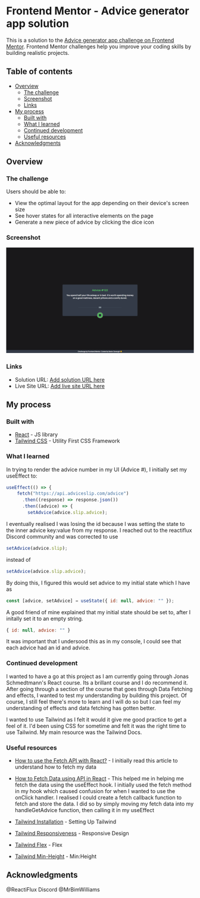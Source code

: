 # Frontend Mentor - Advice generator app solution

This is a solution to the [Advice generator app challenge on Frontend Mentor](https://www.frontendmentor.io/challenges/advice-generator-app-QdUG-13db). Frontend Mentor challenges help you improve your coding skills by building realistic projects.

## Table of contents

- [Overview](#overview)
  - [The challenge](#the-challenge)
  - [Screenshot](#screenshot)
  - [Links](#links)
- [My process](#my-process)
  - [Built with](#built-with)
  - [What I learned](#what-i-learned)
  - [Continued development](#continued-development)
  - [Useful resources](#useful-resources)
- [Acknowledgments](#acknowledgments)

## Overview

### The challenge

Users should be able to:

- View the optimal layout for the app depending on their device's screen size
- See hover states for all interactive elements on the page
- Generate a new piece of advice by clicking the dice icon

### Screenshot

![Advice-app](./src/images/Screenshots/Advice-App.png)

### Links

- Solution URL: [Add solution URL here](https://your-solution-url.com)
- Live Site URL: [Add live site URL here](https://your-live-site-url.com)

## My process

### Built with

- [React](https://reactjs.org/) - JS library
- [Tailwind CSS](https://tailwindcss.com/) - Utility First CSS Framework

### What I learned

In trying to render the advice number in my UI (Advice #), I initially set my useEffect to:

```javascript
useEffect(() => {
    fetch("https://api.adviceslip.com/advice")
      .then((response) => response.json())
      .then((advice) => {
        setAdvice(advice.slip.advice);
```
I eventually realised I was losing the id because I was setting the state to the inner advice key:value from my response. I reached out to the reactiflux Discord community
and was corrected to use

```javascript
setAdvice(advice.slip);
```
instead of 
```javascript
setAdvice(advice.slip.advice);
```

By doing this, I figured this would set advice to my initial state which I have as 

```javascript
const [advice, setAdvice] = useState({ id: null, advice: "" });
```

A good friend of mine explained that my initial state should be set to, after I initally set it to an empty string. 

```javascript
{ id: null, advice: "" }
```

It was important that I undersood this as in my console, I could see that each advice had an id and advice.

### Continued development

I wanted to have a go at this project as I am currently going through Jonas Schmedtmann's React course. Its a brillant course and I do recommend it. After going through a section of the course that goes through Data Fetching and effects, I wanted to test my understanding by building this project. Of course, I still feel there's more to learn and I will do so but I can feel my understanding of effects and data fetching has gotten better.

I wanted to use Tailwind as I felt it would it give me good practice to get a feel of it.
I'd been using CSS for sometime and felt it was the right time to use Tailwind.
My main resource was the Tailwind Docs.

### Useful resources
- [How to use the Fetch API with React?](https://rapidapi.com/guides/fetch-api-react) - I initially read this article to understand how to fetch my data

- [How to Fetch Data using API in React](https://www.guvi.in/blog/how-to-fetch-data-using-api-in-react/) - This helped me in helping me fetch the data using the useEffect hook. I initially used the fetch method in my hook which caused confusion for when I wanted to use the onClick handler. I realised I could create a fetch callback function to fetch and store the data. I did so by simply moving my fetch data into my handleGetAdvice function, then calling it in my useEffect

- [Tailwind Installation](https://tailwindcss.com/docs/installation) - Setting Up Tailwind

- [Tailwind Responsiveness](https://tailwindcss.com/docs/responsive-design) - Responsive Design

- [Tailwind Flex](https://tailwindcss.com/docs/flex) - Flex

- [Tailwind Min-Height](https://tailwindcss.com/docs/min-height#setting-the-minimum-height) - Min:Height

## Acknowledgments

@ReactiFlux Discord 
@MrBimWilliams